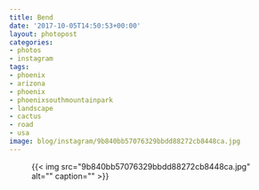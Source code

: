 ```yaml
---
title: Bend
date: '2017-10-05T14:50:53+00:00'
layout: photopost
categories:
- photos
- instagram
tags:
- phoenix
- arizona
- phoenix
- phoenixsouthmountainpark
- landscape
- cactus
- road
- usa
image: blog/instagram/9b840bb57076329bbdd88272cb8448ca.jpg
---
```


<figure class="photo photo--square">
  {{< img src="9b840bb57076329bbdd88272cb8448ca.jpg" alt="" caption="" >}}

</figure>



